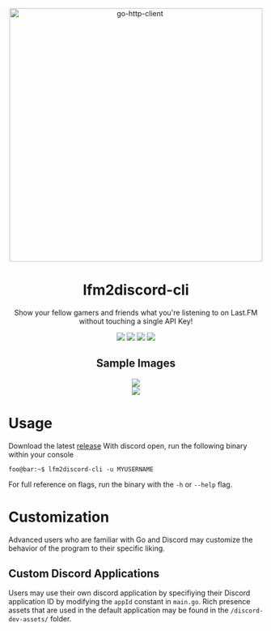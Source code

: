 <p align="center">
	<a href="https://last.fm/"><img alt="go-http-client" src="https://www.last.fm/static/images/lastfm_logo_facebook.15d8133be114.png" width="500"></a>
</p>

<h1 align="center">
  lfm2discord-cli
</h1>

<p align="center">
  Show your fellow gamers and friends what you're listening to on Last.FM without touching a single API Key!
</p>

<p align="center">
  <img src="https://img.shields.io/github/go-mod/go-version/lfm2discord/lfm2discord-cli">
  <img src="https://img.shields.io/github/workflow/status/lfm2discord/lfm2discord-cli/Go">
	<img src="https://img.shields.io/badge/Platforms-Windows%2C%20MacOS%2C%20Linux-orange">
  <img src="https://img.shields.io/github/license/lfm2discord/lfm2discord-cli">
</p>

<h2 align="center">
  Sample Images
</h2>
<p align="center">
  <img src="https://raw.githubusercontent.com/lfm2discord/lfm2discord-cli/master/github-assets/screenshot-1.png"><br>
  <img src="https://raw.githubusercontent.com/lfm2discord/lfm2discord-cli/master/github-assets/screenshot-2.png">
</p>

# Usage
Download the latest [release](https://github.com/lfm2discord/lfm2discord-cli/releases)
With discord open, run the following binary within your console
```console
foo@bar:~$ lfm2discord-cli -u MYUSERNAME
```
For full reference on flags, run the binary with the `-h` or `--help` flag.
# Customization
Advanced users who are familiar with Go and Discord may customize the behavior of the program to their specific liking.
## Custom Discord Applications
Users may use their own discord application by specifiying their Discord application ID by modifying the `appId` constant in `main.go`. 
Rich presence assets that are used in the default application may be found in the `/discord-dev-assets/` folder.

